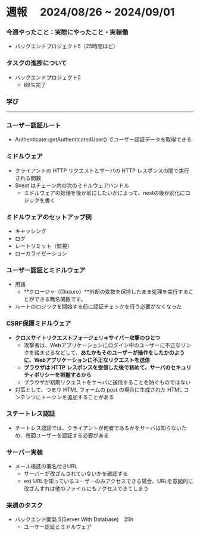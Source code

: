# 週報　 2024/08/26 ~ 2024/09/01

### 今週やったこと：実際にやったこと・実稼働

- バックエンドプロジェクト5（25時間ほど）

### タスクの進捗について

- バックエンドプロジェクト5 
  - 69%完了
### 学び
---
### ユーザー認証ルート

- Authenticate::getAuthenticatedUser() でユーザー認証データを取得できる

### ミドルウェア

- クライアントの HTTP リクエストとサーバの HTTP レスポンスの間で実行される関数
- $next はチェーン内の次のミドルウェアハンドル
    - ミドルウェアの処理を後か前にしたいかによって、nextの後か前化にロジックを書く

### ミドルウェアのセットアップ例

- キャッシング
- ログ
- レートリミット（監視）
- ローカライゼーション

### ユーザー認証とミドルウェア

- 用語
    - **クロージャ（Closure）**外部の変数を保持したまま処理を実行することができる無名関数です。
- ルートのロジックを開始する前に認証チェックを行う必要がなくなった

### CSRF保護ミドルウェア

- **クロスサイトリクエストフォージェリ⇒サイバー攻撃のひとつ**
    - 攻撃者は、Webアプリケーションにログイン中のユーザーに不正なリンクを踏ませるなどして、**あたかもそのユーザーが操作をしたかのように、Webアプリケーションに不正なリクエストを送信**
    - **ブラウザは HTTP レスポンスを受信した後で初めて、サーバのセキュリティポリシーを把握するから**
    - ブラウザが初期リクエストをサーバに送信することを防ぐものではない
- 対策として、つまり HTML フォームの post の場合に生成された HTML コンテンツにトークンを追加することがある

### ステートレス認証

- テートレス認証では、クライアントが何者であるかをサーバは知らないため、毎回ユーザーを認証する必要がある

### サーバー実装

- メール検証の署名付きURL
    - サーバーが改ざんされていないかを確認する
    - ex) URLを知っているユーザーのみアクセスできる場合、URLを意図的に改ざんすれば他のファイルにもアクセスできてしまう

### 来週のタスク

- バックエンド開発 5(Server With Database)　25h
  - ユーザー認証とミドルウェア